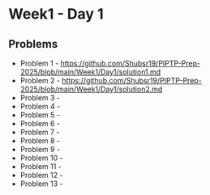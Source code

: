 # Week1 - Day 1

## Problems
- Problem 1 - https://github.com/Shubsr19/PIPTP-Prep-2025/blob/main/Week1/Day1/solution1.md
- Problem 2 - https://github.com/Shubsr19/PIPTP-Prep-2025/blob/main/Week1/Day1/solution2.md
- Problem 3 -
- Problem 4 -
- Problem 5 -
- Problem 6 -
- Problem 7 -
- Problem 8 -
- Problem 9 -
- Problem 10 -
- Problem 11 -
- Problem 12 -
- Problem 13 -

